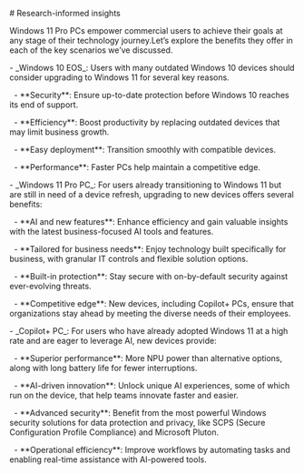 \# Research-informed insights



Windows 11 Pro PCs empower commercial users to achieve their goals at any stage of their technology journey.Let’s explore the benefits they offer in each of the key scenarios we’ve discussed.



\- \_Windows 10 EOS\_: Users with many outdated Windows 10 devices should consider upgrading to Windows 11 for several key reasons. 

&nbsp;   - \*\*Security\*\*: Ensure up-to-date protection before Windows 10 reaches its end of support.

&nbsp;   - \*\*Efficiency\*\*: Boost productivity by replacing outdated devices that may limit business growth.

&nbsp;   - \*\*Easy deployment\*\*: Transition smoothly with compatible devices.

&nbsp;   - \*\*Performance\*\*: Faster PCs help maintain a competitive edge.

\- \_Windows 11 Pro PC\_: For users already transitioning to Windows 11 but are still in need of a device refresh, upgrading to new devices offers several benefits: 

&nbsp;   - \*\*AI and new features\*\*: Enhance efficiency and gain valuable insights with the latest business-focused AI tools and features. 

&nbsp;   - \*\*Tailored for business needs\*\*: Enjoy technology built specifically for business, with granular IT controls and flexible solution options.

&nbsp;   - \*\*Built-in protection\*\*: Stay secure with on-by-default security against ever-evolving threats.

&nbsp;   - \*\*Competitive edge\*\*: New devices, including Copilot+ PCs, ensure that organizations stay ahead by meeting the diverse needs of their employees.

\- \_Copilot+ PC\_: For users who have already adopted Windows 11 at a high rate and are eager to leverage AI, new devices provide: 

&nbsp;   - \*\*Superior performance\*\*: More NPU power than alternative options, along with long battery life for fewer interruptions.

&nbsp;   - \*\*AI-driven innovation\*\*: Unlock unique AI experiences, some of which run on the device, that help teams innovate faster and easier.

&nbsp;   - \*\*Advanced security\*\*: Benefit from the most powerful Windows security solutions for data protection and privacy, like SCPS (Secure Configuration Profile Compliance) and Microsoft Pluton.

&nbsp;   - \*\*Operational efficiency\*\*: Improve workflows by automating tasks and enabling real-time assistance with AI-powered tools.

